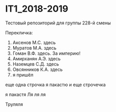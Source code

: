 # IT1_2018-2019
Тестовый репoзиторий для группы 228-й смены

Перекличка:
1. Аксенов М.С. здесь
2. Муратов М.А. здесь
3. Гоман В.Ф. здесь. За империю!
4. Амирханян А.Э. здесь
5. Наземцев С.Д. здесь
6. Овсянников К.А. здесь
7. я пришёл

еще одна строчка
я пакастю
и еще строчечка

я пакастя
Ля ля ля

Труляля

